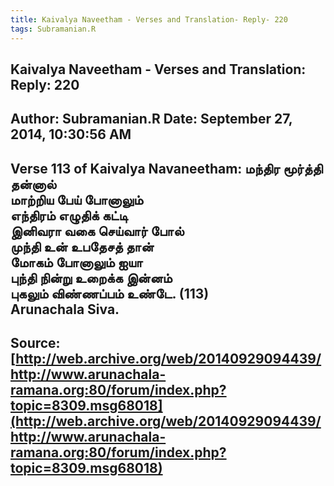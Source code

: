 ```yaml
--- 
title: Kaivalya Naveetham - Verses and Translation- Reply- 220   
tags: Subramanian.R  
---  
```

##  Kaivalya Naveetham - Verses and Translation: Reply: 220  
Author: Subramanian.R       Date: September 27, 2014, 10:30:56 AM  
---  
Verse 113 of Kaivalya Navaneetham: மந்திர மூர்த்தி தன்னால்   
 மாற்றிய பேய் போனாலும்   
எந்திரம் எழுதிக் கட்டி   
 இனிவரா வகை செய்வார் போல்   
முந்தி உன் உபதேசத் தான்   
 மோகம் போனாலும் ஐயா   
புந்தி நின்று உறைக்க இன்னம்   
 புகலும் விண்ணப்பம் உண்டே. (113)   
Arunachala Siva.
 ---  
Source:[http://web.archive.org/web/20140929094439/http://www.arunachala-ramana.org:80/forum/index.php?topic=8309.msg68018](http://web.archive.org/web/20140929094439/http://www.arunachala-ramana.org:80/forum/index.php?topic=8309.msg68018)   
---  

